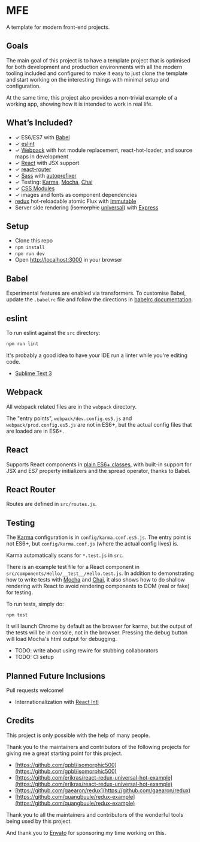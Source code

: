 # MFE

A template for modern front-end projects.

## Goals

The main goal of this project is to have a template project that is optimised
for both development and production environments with all the modern tooling
included and configured to make it easy to just clone the template and start
working on the interesting things with minimal setup and configuration.

At the same time, this project also provides a non-trivial example of a
working app, showing how it is intended to work in real life.

## What’s Included?

- ✓ ES6/ES7 with [Babel]
- ✓ [eslint]
- ✓ [Webpack] with hot module replacement, react-hot-loader,
    and source maps in development
- ✓ [React] with JSX support
- ✓ [react-router]
- ✓ [Sass] with [autoprefixer]
- ✓ Testing: [Karma], [Mocha], [Chai]
- ✓ [CSS Modules]
- ✓ images and fonts as component dependencies
- [redux] hot-reloadable atomic Flux with [Immutable]
- Server side rendering (~~isomorphic~~ [universal]) with [Express]

[Babel]: https://babeljs.io
[eslint]: http://eslint.org
[Webpack]: http://webpack.github.io
[React]: http://facebook.github.io/react/
[react-router]: https://github.com/rackt/react-router
[Express]: http://expressjs.com
[Sass]: http://sass-lang.com
[autoprefixer]: https://github.com/postcss/autoprefixer
[redux]: https://github.com/gaearon/redux
[Immutable]: https://facebook.github.io/immutable-js/
[Karma]: http://karma-runner.github.io/
[Mocha]: http://mochajs.org
[Chai]: http://chaijs.com
[CSS Modules]: https://github.com/css-modules/css-modules
[universal]: https://medium.com/@mjackson/universal-javascript-4761051b7ae9

## Setup

- Clone this repo
- `npm install`
- `npm run dev`
- Open [http://localhost:3000](http://localhost:3000) in your browser

## Babel

Experimental features are enabled via transformers. To customise Babel, update
the `.babelrc` file and follow the directions in [babelrc documentation].

[babelrc documentation]: https://babeljs.io/docs/usage/babelrc/

## eslint

To run eslint against the `src` directory:

```sh
npm run lint
```

It's probably a good idea to have your IDE run a linter while you're editing code.

- [Sublime Text 3]

[Sublime Text 3]: https://github.com/este/este/wiki/Recommended-Sublime-Text-3-settings#how-to-setup-the-eslint-for-st3

## Webpack

All webpack related files are in the `webpack` directory.

The "entry points", `webpack/dev.config.es5.js` and
`webpack/prod.config.es5.js` are not in ES6+, but the actual config files that
are loaded are in ES6+.

## React

Supports React components in [plain ES6+ classes], with built-in support for
JSX and ES7 property initializers and the spread operator, thanks to Babel.

[plain ES6+ classes]: http://babeljs.io/blog/2015/06/07/react-on-es6-plus/

## React Router

Routes are defined in `src/routes.js`.

## Testing

The [Karma] configuration is in `config/karma.conf.es5.js`. The entry point is
not ES6+, but `config/karma.conf.js` (where the actual config lives) is.

Karma automatically scans for `*.test.js` in `src`.

There is an example test file for a React component in
`src/components/Hello/__test__/Hello.test.js`. In addition to demonstrating
how to write tests with [Mocha] and [Chai], it also shows how to do shallow
rendering with React to avoid rendering components to DOM (real or fake) for
testing.

To run tests, simply do:

```
npm test
```

It will launch Chrome by default as the browser for karma, but the output of
the tests will be in console, not in the browser. Pressing the debug button
will load Mocha's html output for debugging.

- TODO: write about using rewire for stubbing collaborators
- TODO: CI setup

## Planned Future Inclusions

Pull requests welcome!

- Internationalization with [React Intl]

[React Intl]: http://formatjs.io/react/

## Credits

This project is only possible with the help of many people.

Thank you to the maintainers and contributors of the following projects for
giving me a great starting point for this project.

- [https://github.com/gpbl/isomorphic500](https://github.com/gpbl/isomorphic500)
- [https://github.com/erikras/react-redux-universal-hot-example](https://github.com/erikras/react-redux-universal-hot-example)
- [https://github.com/gaearon/redux](https://github.com/gaearon/redux)
- [https://github.com/quangbuule/redux-example](https://github.com/quangbuule/redux-example)

Thank you to all the maintainers and contributors of the wonderful tools being
used by this project.

And thank you to [Envato] for sponsoring my time working on this.

[Envato]: http://www.envato.com
